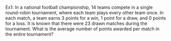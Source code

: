 Ex1: In a national football championship, 14 teams compete in a single round-robin tournament, where each team plays every other team once.
In each match, a team earns 3 points for a win, 1 point for a draw, and 0 points for a loss.
It is known that there were 23 drawn matches during the tournament.
What is the average number of points awarded per match in the entire tournament?
